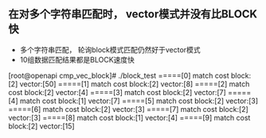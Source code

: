 
## 在对多个字符串匹配时， vector模式并没有比BLOCK快

+ 多个字符串匹配， 轮询block模式匹配仍然好于vector模式
+ 10组数据匹配结果都是BLOCK速度快

[root@openapi cmp_vec_block]# ./block_test
=====[0] match
cost block:[2] vector:[50]
=====[1] match
cost block:[2] vector:[8]
=====[2] match
cost block:[2] vector:[4]
=====[3] match
cost block:[2] vector:[7]
=====[4] match
cost block:[1] vector:[7]
=====[5] match
cost block:[2] vector:[3]
=====[6] match
cost block:[2] vector:[3]
=====[7] match
cost block:[2] vector:[3]
=====[8] match
cost block:[1] vector:[4]
=====[9] match
cost block:[2] vector:[15]

